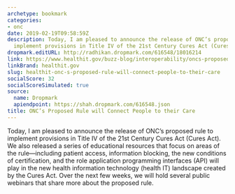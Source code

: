 ```yaml
---
archetype: bookmark
categories:
- onc
date: 2019-02-19T09:58:59Z
description: Today, I am pleased to announce the release of ONC’s proposed rule to
  implement provisions in Title IV of the 21st Century Cures Act (Cures Act).
dropmark.editURL: http://radhikan.dropmark.com/616548/18016214
link: https://www.healthit.gov/buzz-blog/interoperability/oncs-proposed-rule-will-connect-people-to-their-care
linkBrand: healthit.gov
slug: healthit-onc-s-proposed-rule-will-connect-people-to-their-care
socialScore: 32
socialScoreSimulated: true
source:
  name: Dropmark
  apiendpoint: https://shah.dropmark.com/616548.json
title: ONC’s Proposed Rule will Connect People to their Care
---
```

Today, I am pleased to announce the release of ONC’s proposed rule to implement provisions in Title IV of the 21st Century Cures Act (Cures Act). We also released a series of educational resources that focus on areas of the rule—including patient access, information blocking, the new conditions of certification, and the role application programming interfaces (API) will play in the new health information technology (health IT) landscape created by the Cures Act. Over the next few weeks, we will hold several public webinars that share more about the proposed rule.

